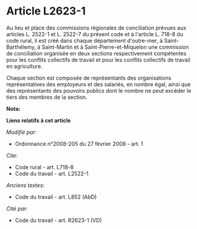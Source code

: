 # Article L2623-1

Au lieu et place des commissions régionales de conciliation prévues aux articles L. 2522-1 et L. 2522-7 du présent code et à
l'article L. 718-8 du code rural, il est créé dans chaque département d'outre-mer, à Saint-Barthélemy, à Saint-Martin et à
Saint-Pierre-et-Miquelon une commission de conciliation organisée en deux sections respectivement compétentes pour les
conflits collectifs de travail et pour les conflits collectifs de travail en agriculture. 

Chaque section est composée de représentants des organisations représentatives des employeurs et des salariés, en nombre
égal, ainsi que des représentants des pouvoirs publics dont le nombre ne peut excéder le tiers des membres de la section.

**Nota:**



**Liens relatifs à cet article**

_Modifié par_:

  - Ordonnance n°2008-205 du 27 février 2008 - art. 1

_Cite_:

  - Code rural - art. L718-8
  - Code du travail - art. L2522-1

_Anciens textes_:

  - Code du travail - art. L852 (AbD)

_Cité par_:

  - Code du travail - art. R2623-1 (VD)

